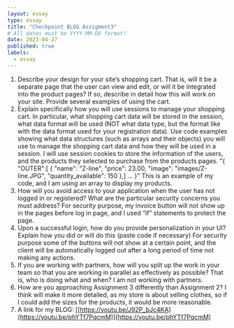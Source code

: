 ```yaml
---
layout: essay
type: essay
title: "Checkpoint BLOG Assigment3"
# All dates must be YYYY-MM-DD format!
date: 2023-04-27
published: true
labels:
  - essay
---
```

1.	Describe your design for your site’s shopping cart. That is, will it be a separate page that the user can view and edit, or will it be integrated into the product pages? If so, describe in detail how this will work on your site. Provide several examples of using the cart.
2.	Explain specifically how you will use sessions to manage your shopping cart. In particular, what shopping cart data will be stored in the session, what data format will be used (NOT what data type, but the format like with the data format used for your registration data). Use code examples showing what data structures (such as arrays and their objects) you will use to manage the shopping cart data and how they will be used in a session.
I will use session cookies to store the information of the users, and the products they selected to purchase from the products pages.
"{
"OUTER":[
  {
    "name": "Z-line",
    "price": 23.00,
    "image": "images/Z-line.JPG",
    "quantity_available": 150
  },]
…
}"
This is an example of my code, and I am using an array to display my products.
3.	How will you avoid access to your application when the user has not logged in or registered? What are the particular security concerns you must address?
For security purpose, my invoice button will not show up in the pages before log in page, and I used “if” statements to protect the page.
4.	Upon a successful login, how do you provide personalization in your UI? Explain how you did or will do this (paste code if necessary)
For security purpose some of the buttons will not show at a certain point, and the client will be automatically logged out after a long period of time not making any actions.
5.	If you are working with partners, how will you split up the work in your team so that you are working in parallel as effectively as possible? That is, who is doing what and when?
I am not working with partners.
6.	How are you approaching Assignment 3 differently than Assignment 2?
I think will make it more detailed, as my store is about selling clothes, so if I could add the sizes for the products, it would be more reasonable.
7.	A link for my BLOG: [[https://youtu.be/J92P_bJc4KA](https://youtu.be/phYTf7PqcmM)](https://youtu.be/phYTf7PqcmM)


